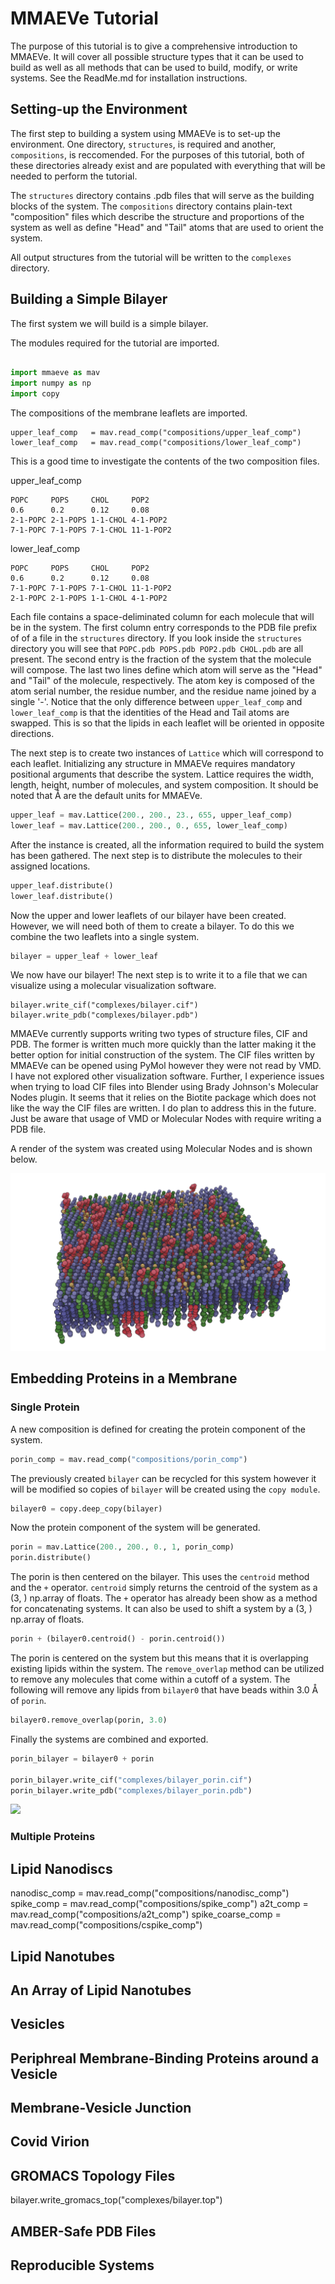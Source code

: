 # MMAEVe Tutorial

The purpose of this tutorial is to give a comprehensive introduction to MMAEVe. It will cover all possible structure types that it can be used to build as well as all methods that can be used to build, modify, or write systems. See the ReadMe.md for installation instructions.

## Setting-up the Environment

The first step to building a system using MMAEVe is to set-up the environment. One directory,  `structures`, is required and another, `compositions`, is reccomended. For the purposes of this tutorial, both of these directories already exist and are populated with everything that will be needed to perform the tutorial.

The `structures` directory contains .pdb files that will serve as the building blocks of the system. The `compositions` directory contains plain-text "composition" files which describe the structure and proportions of the system as well as define "Head" and "Tail" atoms that are used to orient the system.

All output structures from the tutorial will be written to the `complexes` directory.

## Building a Simple Bilayer

The first system we will build is a simple bilayer.

The modules required for the tutorial are imported.
```python

import mmaeve as mav
import numpy as np
import copy 
```

The compositions of the membrane leaflets are imported.
```
upper_leaf_comp   = mav.read_comp("compositions/upper_leaf_comp")
lower_leaf_comp   = mav.read_comp("compositions/lower_leaf_comp")
```

This is a good time to investigate the contents of the two composition files.

upper\_leaf\_comp
```
POPC     POPS     CHOL     POP2
0.6      0.2      0.12     0.08
2-1-POPC 2-1-POPS 1-1-CHOL 4-1-POP2
7-1-POPC 7-1-POPS 7-1-CHOL 11-1-POP2
```

lower\_leaf\_comp
```
POPC     POPS     CHOL     POP2
0.6      0.2      0.12     0.08
7-1-POPC 7-1-POPS 7-1-CHOL 11-1-POP2
2-1-POPC 2-1-POPS 1-1-CHOL 4-1-POP2
```

Each file contains a space-deliminated column for each molecule that will be in the system. The first column entry corresponds to the PDB file prefix of of a file in the `structures` directory. If you look inside the `structures` directory you will see that `POPC.pdb POPS.pdb POP2.pdb CHOL.pdb` are all present. The second entry is the fraction of the system that the molecule will compose. The last two lines define which atom will serve as the "Head" and "Tail" of the molecule, respectively. The atom key is composed of the atom serial number, the residue number, and the residue name joined by a single '-'. Notice that the only difference between `upper_leaf_comp` and `lower_leaf_comp` is that the identities of the Head and Tail atoms are swapped. This is so that the lipids in each leaflet will be oriented in opposite directions.

The next step is to create two instances of `Lattice` which will correspond to each leaflet. Initializing any structure in MMAEVe requires mandatory positional arguments that describe the system. Lattice requires the width, length, height, number of molecules, and system composition. It should be noted that Å are the default units for MMAEVe.
```python
upper_leaf = mav.Lattice(200., 200., 23., 655, upper_leaf_comp)
lower_leaf = mav.Lattice(200., 200., 0., 655, lower_leaf_comp)
```

After the instance is created, all the information required to build the system has been gathered. The next step is to distribute the molecules to their assigned locations.
```python
upper_leaf.distribute()
lower_leaf.distribute()
```

Now the upper and lower leaflets of our bilayer have been created. However, we will need both of them to create a bilayer. To do this we combine the two leaflets into a single system.
```python
bilayer = upper_leaf + lower_leaf
```

We now have our bilayer! The next step is to write it to a file that we can visualize using a molecular visualization software.
```
bilayer.write_cif("complexes/bilayer.cif")
bilayer.write_pdb("complexes/bilayer.pdb")
```

MMAEVe currently supports writing two types of structure files, CIF and PDB. The former is written much more quickly than the latter making it the better option for initial construction of the system. The CIF files written by MMAEVe can be opened using PyMol however they were not read by VMD. I have not explored other visualization software. Further, I experience issues when trying to load CIF files into Blender using Brady Johnson's Molecular Nodes plugin. It seems that it relies on the Biotite package which does not like the way the CIF files are written. I do plan to address this in the future. Just be aware that usage of VMD or Molecular Nodes with require writing a PDB file.

A render of the system was created using Molecular Nodes and is shown below.

![](images/bilayer.png)


## Embedding Proteins in a Membrane

### Single Protein

A new composition is defined for creating the protein component of the system.

```python
porin_comp = mav.read_comp("compositions/porin_comp")
```

The previously created `bilayer` can be recycled for this system however it will be modified so copies of `bilayer` will be created using the `copy module`.
```python
bilayer0 = copy.deep_copy(bilayer)
```

Now the protein component of the system will be generated.
```python
porin = mav.Lattice(200., 200., 0., 1, porin_comp)
porin.distribute() 
```

The porin is then centered on the bilayer. This uses the `centroid` method and the `+` operator. `centroid` simply returns the centroid of the system as a (3, ) np.array of floats. The `+` operator has already been show as a method for concatenating systems. It can also be used to shift a system by a (3, ) np.array of floats.
```python
porin + (bilayer0.centroid() - porin.centroid())
```

The porin is centered on the system but this means that it is overlapping existing lipids within the system. The `remove_overlap` method can be utilized to remove any molecules that come within a cutoff of a system. The following will remove any lipids from `bilayer0` that have beads within 3.0 Å of `porin`.
```python
bilayer0.remove_overlap(porin, 3.0)
```

Finally the systems are combined and exported.
```python
porin_bilayer = bilayer0 + porin

porin_bilayer.write_cif("complexes/bilayer_porin.cif")
porin_bilayer.write_pdb("complexes/bilayer_porin.pdb")
```

![](images/bilayer_porin.png)

### Multiple Proteins








## Lipid Nanodiscs

nanodisc_comp     = mav.read_comp("compositions/nanodisc_comp")
spike_comp        = mav.read_comp("compositions/spike_comp")
a2t_comp          = mav.read_comp("compositions/a2t_comp")
spike_coarse_comp = mav.read_comp("compositions/cspike_comp")

## Lipid Nanotubes

## An Array of Lipid Nanotubes

## Vesicles

## Periphreal Membrane-Binding Proteins around a Vesicle

## Membrane-Vesicle Junction

## Covid Virion

## GROMACS Topology Files
bilayer.write_gromacs_top("complexes/bilayer.top")

## AMBER-Safe PDB Files

## Reproducible Systems
